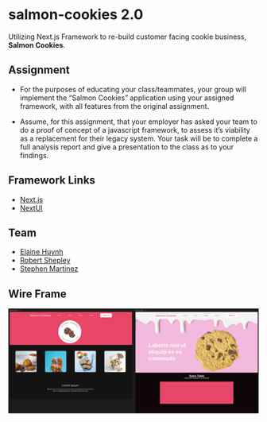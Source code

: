 # salmon-cookies 2.0

  Utilizing Next.js Framework to re-build customer facing cookie business, **Salmon Cookies**.  

## Assignment

- For the purposes of educating your class/teammates, your group will implement the “Salmon Cookies” application using your assigned framework, with all features from the original assignment.

- Assume, for this assignment, that your employer has asked your team to do a proof of concept of a javascript framework, to assess it’s viability as a replacement for their legacy system. Your task will be to complete a full analysis report and give a presentation to the class as to your findings.

## Framework Links

- [Next.js](https://nextjs.org/)
- [NextUI](https://nextui.org/)

## Team

- [Elaine Huynh](https://github.com/nurselaine)
- [Robert Shepley](https://github.com/ShepleySound)
- [Stephen Martinez](https://github.com/SdMartinez13)

## Wire Frame

![Wireframe](/public/wireframe.png)
